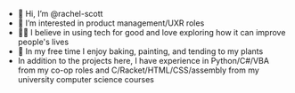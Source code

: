 - 👋 Hi, I’m @rachel-scott
- 👀 I’m interested in product management/UXR roles
- 👩‍⚕️ I believe in using tech for good and love exploring how it can improve people's lives
- 🌱 In my free time I enjoy baking, painting, and tending to my plants
- In addition to the projects here, I have experience in Python/C#/VBA from my co-op roles and C/Racket/HTML/CSS/assembly from my university computer science courses

<!---
rachel-scott/rachel-scott is a ✨ special ✨ repository because its `README.md` (this file) appears on your GitHub profile.
You can click the Preview link to take a look at your changes.
--->
